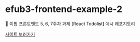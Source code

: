 # efub3-frontend-example-2

💛 이펍 프론트엔드 5, 6, 7주차 과제 [React Todolist] 예시 레포지토리

[사이트 보러가기](https://efub-todolist.vercel.app/)

